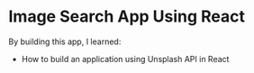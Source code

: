 # Image Search App Using React

By building this app, I learned:
- How to build an application using Unsplash API in React
